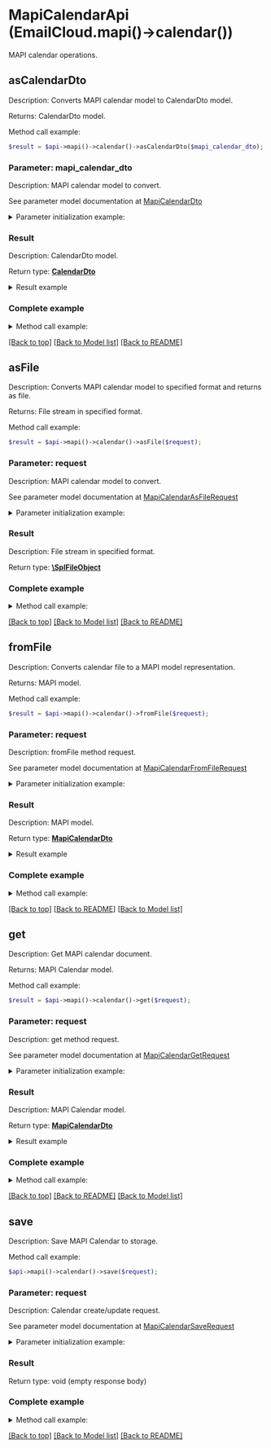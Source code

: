 # MapiCalendarApi (EmailCloud.mapi()->calendar())

MAPI calendar operations.

## asCalendarDto

Description: Converts MAPI calendar model to CalendarDto model.

Returns: CalendarDto model.

Method call example:
```php
$result = $api->mapi()->calendar()->asCalendarDto($mapi_calendar_dto);
```

### Parameter: mapi_calendar_dto

Description: MAPI calendar model to convert.

See parameter model documentation at [MapiCalendarDto](MapiCalendarDto.md)

<details>
    <summary>Parameter initialization example:</summary>
    
```php
$mapi_calendar_dto = Models::mapiCalendarDto()
    ->attendees(Models::mapiCalendarAttendeesDto()
        ->appointmentRecipients(array(
            Models::mapiRecipientDto()
                ->emailAddress('organizer@aspose.com')
                ->addressType('SMTP')
                ->displayName('Organizer Name')
                ->recipientType('MapiTo')
                ->build(),
            Models::mapiRecipientDto()
                ->emailAddress('attendee@aspose.com')
                ->addressType('SMTP')
                ->displayName('Attendee Name')
                ->recipientType('MapiTo')
                ->build()))
        ->build())
    ->busyStatus('Tentative')
    ->clientIntent(array(
        'Manager'))
    ->endDate(new DateTime())
    ->location('Some location')
    ->recurrence(Models::mapiCalendarEventRecurrenceDto()
        ->recurrencePattern(Models::mapiCalendarDailyRecurrencePatternDto()
            ->frequency('Daily')
            ->occurrenceCount(10)
            ->weekStartDay('Monday')
            ->build())
        ->build())
    ->startDate(new DateTime())
    ->organizer(Models::mapiElectronicAddressDto()
        ->emailAddress('organizer@aspose.com')
        ->build())
    ->body('Some description')
    ->subject('Some summary')
    ->build();
```

</details>


### Result

Description: CalendarDto model.

Return type: [**CalendarDto**](CalendarDto.md)

<details>
    <summary>Result example</summary>

```php
$result = Models::calendarDto()
    ->attendees(array(
        Models::mailAddress()
            ->displayName('Attendee Name')
            ->address('attendee@aspose.com')
            ->participationStatus('Accepted')
            ->build()))
    ->description('Some description')
    ->endDate(new DateTime())
    ->location('Some location')
    ->organizer(Models::mailAddress()
        ->displayName('Organizer Name')
        ->address('organizer@aspose.com')
        ->build())
    ->recurrence(Models::dailyRecurrencePatternDto()
        ->interval(-1)
        ->occurs(10)
        ->weekStart('Monday')
        ->build())
    ->startDate(new DateTime())
    ->summary('Some summary')
    ->build();
```
</details>

### Complete example

<details>
    <summary>Method call example:</summary>

```php
$api = new EmailCloud(appKey, appSid);

// Prepare parameters:
$mapi_calendar_dto = Models::mapiCalendarDto()
    ->attendees(Models::mapiCalendarAttendeesDto()
        ->appointmentRecipients(array(
            Models::mapiRecipientDto()
                ->emailAddress('organizer@aspose.com')
                ->addressType('SMTP')
                ->displayName('Organizer Name')
                ->recipientType('MapiTo')
                ->build(),
            Models::mapiRecipientDto()
                ->emailAddress('attendee@aspose.com')
                ->addressType('SMTP')
                ->displayName('Attendee Name')
                ->recipientType('MapiTo')
                ->build()))
        ->build())
    ->busyStatus('Tentative')
    ->clientIntent(array(
        'Manager'))
    ->endDate(new DateTime())
    ->location('Some location')
    ->recurrence(Models::mapiCalendarEventRecurrenceDto()
        ->recurrencePattern(Models::mapiCalendarDailyRecurrencePatternDto()
            ->frequency('Daily')
            ->occurrenceCount(10)
            ->weekStartDay('Monday')
            ->build())
        ->build())
    ->startDate(new DateTime())
    ->organizer(Models::mapiElectronicAddressDto()
        ->emailAddress('organizer@aspose.com')
        ->build())
    ->body('Some description')
    ->subject('Some summary')
    ->build();

// Call method:
$result = $api->mapi()->calendar().asCalendarDto($mapi_calendar_dto);

// Result example:
$result = Models::calendarDto()
    ->attendees(array(
        Models::mailAddress()
            ->displayName('Attendee Name')
            ->address('attendee@aspose.com')
            ->participationStatus('Accepted')
            ->build()))
    ->description('Some description')
    ->endDate(new DateTime())
    ->location('Some location')
    ->organizer(Models::mailAddress()
        ->displayName('Organizer Name')
        ->address('organizer@aspose.com')
        ->build())
    ->recurrence(Models::dailyRecurrencePatternDto()
        ->interval(-1)
        ->occurs(10)
        ->weekStart('Monday')
        ->build())
    ->startDate(new DateTime())
    ->summary('Some summary')
    ->build();
```

</details>

[[Back to top]](#) [[Back to Model list]](Models.md) [[Back to README]](README.md)
## asFile

Description: Converts MAPI calendar model to specified format and returns as file.

Returns: File stream in specified format.

Method call example:
```php
$result = $api->mapi()->calendar()->asFile($request);
```

### Parameter: request

Description: MAPI calendar model to convert.

See parameter model documentation at [MapiCalendarAsFileRequest](MapiCalendarAsFileRequest.md)

<details>
    <summary>Parameter initialization example:</summary>
    
```php
$request = Models::mapiCalendarAsFileRequest()
    ->format('Msg')
    ->value(Models::mapiCalendarDto()
        ->attendees(Models::mapiCalendarAttendeesDto()
            ->appointmentRecipients(array(
                Models::mapiRecipientDto()
                    ->emailAddress('organizer@aspose.com')
                    ->addressType('SMTP')
                    ->displayName('Organizer Name')
                    ->recipientType('MapiTo')
                    ->build(),
                Models::mapiRecipientDto()
                    ->emailAddress('attendee@aspose.com')
                    ->addressType('SMTP')
                    ->displayName('Attendee Name')
                    ->recipientType('MapiTo')
                    ->build()))
            ->build())
        ->busyStatus('Tentative')
        ->clientIntent(array(
            'Manager'))
        ->endDate(new DateTime())
        ->location('Some location')
        ->recurrence(Models::mapiCalendarEventRecurrenceDto()
            ->recurrencePattern(Models::mapiCalendarDailyRecurrencePatternDto()
                ->frequency('Daily')
                ->occurrenceCount(10)
                ->weekStartDay('Monday')
                ->build())
            ->build())
        ->startDate(new DateTime())
        ->organizer(Models::mapiElectronicAddressDto()
            ->emailAddress('organizer@aspose.com')
            ->build())
        ->body('Some description')
        ->subject('Some summary')
        ->build())
    ->build();
```

</details>


### Result

Description: File stream in specified format.

Return type: [**\SplFileObject**](\SplFileObject.md)

### Complete example

<details>
    <summary>Method call example:</summary>

```php
$api = new EmailCloud(appKey, appSid);

// Prepare parameters:
$request = Models::mapiCalendarAsFileRequest()
    ->format('Msg')
    ->value(Models::mapiCalendarDto()
        ->attendees(Models::mapiCalendarAttendeesDto()
            ->appointmentRecipients(array(
                Models::mapiRecipientDto()
                    ->emailAddress('organizer@aspose.com')
                    ->addressType('SMTP')
                    ->displayName('Organizer Name')
                    ->recipientType('MapiTo')
                    ->build(),
                Models::mapiRecipientDto()
                    ->emailAddress('attendee@aspose.com')
                    ->addressType('SMTP')
                    ->displayName('Attendee Name')
                    ->recipientType('MapiTo')
                    ->build()))
            ->build())
        ->busyStatus('Tentative')
        ->clientIntent(array(
            'Manager'))
        ->endDate(new DateTime())
        ->location('Some location')
        ->recurrence(Models::mapiCalendarEventRecurrenceDto()
            ->recurrencePattern(Models::mapiCalendarDailyRecurrencePatternDto()
                ->frequency('Daily')
                ->occurrenceCount(10)
                ->weekStartDay('Monday')
                ->build())
            ->build())
        ->startDate(new DateTime())
        ->organizer(Models::mapiElectronicAddressDto()
            ->emailAddress('organizer@aspose.com')
            ->build())
        ->body('Some description')
        ->subject('Some summary')
        ->build())
    ->build();

// Call method:
$result = $api->mapi()->calendar().asFile($request);
```

</details>

[[Back to top]](#) [[Back to Model list]](Models.md) [[Back to README]](README.md)
## **fromFile**

Description: Converts calendar file to a MAPI model representation.

Returns: MAPI model.

Method call example:
```php
$result = $api->mapi()->calendar()->fromFile($request);
```

### Parameter: request

Description: fromFile method request.

See parameter model documentation at [MapiCalendarFromFileRequest](MapiCalendarFromFileRequest.md)

<details>
    <summary>Parameter initialization example:</summary>

```php
$request = Models::MapiCalendarFromFileRequest()
    ->file(new SplFileObject('/path/to/calendar.msg'))
    ->build();
```

</details>

### Result

Description: MAPI model.

Return type: [**MapiCalendarDto**](MapiCalendarDto.md)

<details>
    <summary>Result example</summary>

```php
$result = Models::mapiCalendarDto()
    ->attendees(Models::mapiCalendarAttendeesDto()
        ->appointmentRecipients(array(
            Models::mapiRecipientDto()
                ->emailAddress('organizer@aspose.com')
                ->addressType('SMTP')
                ->displayName('Organizer Name')
                ->recipientType('MapiTo')
                ->build(),
            Models::mapiRecipientDto()
                ->emailAddress('attendee@aspose.com')
                ->addressType('SMTP')
                ->displayName('Attendee Name')
                ->recipientType('MapiTo')
                ->build()))
        ->build())
    ->busyStatus('Tentative')
    ->clientIntent(array(
        'Manager'))
    ->endDate(new DateTime())
    ->location('Some location')
    ->recurrence(Models::mapiCalendarEventRecurrenceDto()
        ->recurrencePattern(Models::mapiCalendarDailyRecurrencePatternDto()
            ->frequency('Daily')
            ->occurrenceCount(10)
            ->weekStartDay('Monday')
            ->build())
        ->build())
    ->startDate(new DateTime())
    ->organizer(Models::mapiElectronicAddressDto()
        ->emailAddress('organizer@aspose.com')
        ->build())
    ->body('Some description')
    ->subject('Some summary')
    ->build();
```
</details>

### Complete example

<details>
    <summary>Method call example:</summary>

```php
$api = new EmailCloud(appKey, appSid);

// Prepare parameters:
$file = ;

// Call method:
$result = $api->mapi()->calendar().fromFile($request);

// Result example:
$result = Models::mapiCalendarDto()
    ->attendees(Models::mapiCalendarAttendeesDto()
        ->appointmentRecipients(array(
            Models::mapiRecipientDto()
                ->emailAddress('organizer@aspose.com')
                ->addressType('SMTP')
                ->displayName('Organizer Name')
                ->recipientType('MapiTo')
                ->build(),
            Models::mapiRecipientDto()
                ->emailAddress('attendee@aspose.com')
                ->addressType('SMTP')
                ->displayName('Attendee Name')
                ->recipientType('MapiTo')
                ->build()))
        ->build())
    ->busyStatus('Tentative')
    ->clientIntent(array(
        'Manager'))
    ->endDate(new DateTime())
    ->location('Some location')
    ->recurrence(Models::mapiCalendarEventRecurrenceDto()
        ->recurrencePattern(Models::mapiCalendarDailyRecurrencePatternDto()
            ->frequency('Daily')
            ->occurrenceCount(10)
            ->weekStartDay('Monday')
            ->build())
        ->build())
    ->startDate(new DateTime())
    ->organizer(Models::mapiElectronicAddressDto()
        ->emailAddress('organizer@aspose.com')
        ->build())
    ->body('Some description')
    ->subject('Some summary')
    ->build();
```

</details>

[[Back to top]](#)  [[Back to README]](README.md) [[Back to Model list]](Models.md)

## **get**

Description: Get MAPI calendar document.

Returns: MAPI Calendar model.

Method call example:
```php
$result = $api->mapi()->calendar()->get($request);
```

### Parameter: request

Description: get method request.

See parameter model documentation at [MapiCalendarGetRequest](MapiCalendarGetRequest.md)

<details>
    <summary>Parameter initialization example:</summary>

```php
$request = Models::MapiCalendarGetRequest()
    ->file_name('calendar.msg')
    ->folder('calendar/location/on/storage')
    ->storage('First Storage')
    ->build();
```

</details>

### Result

Description: MAPI Calendar model.

Return type: [**MapiCalendarDto**](MapiCalendarDto.md)

<details>
    <summary>Result example</summary>

```php
$result = Models::mapiCalendarDto()
    ->attendees(Models::mapiCalendarAttendeesDto()
        ->appointmentRecipients(array(
            Models::mapiRecipientDto()
                ->emailAddress('organizer@aspose.com')
                ->addressType('SMTP')
                ->displayName('Organizer Name')
                ->recipientType('MapiTo')
                ->build(),
            Models::mapiRecipientDto()
                ->emailAddress('attendee@aspose.com')
                ->addressType('SMTP')
                ->displayName('Attendee Name')
                ->recipientType('MapiTo')
                ->build()))
        ->build())
    ->busyStatus('Tentative')
    ->clientIntent(array(
        'Manager'))
    ->endDate(new DateTime())
    ->location('Some location')
    ->recurrence(Models::mapiCalendarEventRecurrenceDto()
        ->recurrencePattern(Models::mapiCalendarDailyRecurrencePatternDto()
            ->frequency('Daily')
            ->occurrenceCount(10)
            ->weekStartDay('Monday')
            ->build())
        ->build())
    ->startDate(new DateTime())
    ->organizer(Models::mapiElectronicAddressDto()
        ->emailAddress('organizer@aspose.com')
        ->build())
    ->body('Some description')
    ->subject('Some summary')
    ->build();
```
</details>

### Complete example

<details>
    <summary>Method call example:</summary>

```php
$api = new EmailCloud(appKey, appSid);

// Prepare parameters:
$file_name = ;
$folder = ;
$storage = ;

// Call method:
$result = $api->mapi()->calendar().get($request);

// Result example:
$result = Models::mapiCalendarDto()
    ->attendees(Models::mapiCalendarAttendeesDto()
        ->appointmentRecipients(array(
            Models::mapiRecipientDto()
                ->emailAddress('organizer@aspose.com')
                ->addressType('SMTP')
                ->displayName('Organizer Name')
                ->recipientType('MapiTo')
                ->build(),
            Models::mapiRecipientDto()
                ->emailAddress('attendee@aspose.com')
                ->addressType('SMTP')
                ->displayName('Attendee Name')
                ->recipientType('MapiTo')
                ->build()))
        ->build())
    ->busyStatus('Tentative')
    ->clientIntent(array(
        'Manager'))
    ->endDate(new DateTime())
    ->location('Some location')
    ->recurrence(Models::mapiCalendarEventRecurrenceDto()
        ->recurrencePattern(Models::mapiCalendarDailyRecurrencePatternDto()
            ->frequency('Daily')
            ->occurrenceCount(10)
            ->weekStartDay('Monday')
            ->build())
        ->build())
    ->startDate(new DateTime())
    ->organizer(Models::mapiElectronicAddressDto()
        ->emailAddress('organizer@aspose.com')
        ->build())
    ->body('Some description')
    ->subject('Some summary')
    ->build();
```

</details>

[[Back to top]](#)  [[Back to README]](README.md) [[Back to Model list]](Models.md)

## save

Description: Save MAPI Calendar to storage.


Method call example:
```php
$api->mapi()->calendar()->save($request);
```

### Parameter: request

Description: Calendar create/update request.

See parameter model documentation at [MapiCalendarSaveRequest](MapiCalendarSaveRequest.md)

<details>
    <summary>Parameter initialization example:</summary>
    
```php
$request = Models::mapiCalendarSaveRequest()
    ->format('Msg')
    ->storageFile(Models::storageFileLocation()
        ->fileName('calendar.msg')
        ->storage('First Storage')
        ->folderPath('file/location/folder/on/storage')
        ->build())
    ->value(Models::mapiCalendarDto()
        ->attendees(Models::mapiCalendarAttendeesDto()
            ->appointmentRecipients(array(
                Models::mapiRecipientDto()
                    ->emailAddress('organizer@aspose.com')
                    ->addressType('SMTP')
                    ->displayName('Organizer Name')
                    ->recipientType('MapiTo')
                    ->build(),
                Models::mapiRecipientDto()
                    ->emailAddress('attendee@aspose.com')
                    ->addressType('SMTP')
                    ->displayName('Attendee Name')
                    ->recipientType('MapiTo')
                    ->build()))
            ->build())
        ->busyStatus('Tentative')
        ->clientIntent(array(
            'Manager'))
        ->endDate(new DateTime())
        ->location('Some location')
        ->recurrence(Models::mapiCalendarEventRecurrenceDto()
            ->recurrencePattern(Models::mapiCalendarDailyRecurrencePatternDto()
                ->frequency('Daily')
                ->occurrenceCount(10)
                ->weekStartDay('Monday')
                ->build())
            ->build())
        ->startDate(new DateTime())
        ->organizer(Models::mapiElectronicAddressDto()
            ->emailAddress('organizer@aspose.com')
            ->build())
        ->body('Some description')
        ->subject('Some summary')
        ->build())
    ->build();
```

</details>


### Result

Return type: void (empty response body)

### Complete example

<details>
    <summary>Method call example:</summary>

```php
$api = new EmailCloud(appKey, appSid);

// Prepare parameters:
$request = Models::mapiCalendarSaveRequest()
    ->format('Msg')
    ->storageFile(Models::storageFileLocation()
        ->fileName('calendar.msg')
        ->storage('First Storage')
        ->folderPath('file/location/folder/on/storage')
        ->build())
    ->value(Models::mapiCalendarDto()
        ->attendees(Models::mapiCalendarAttendeesDto()
            ->appointmentRecipients(array(
                Models::mapiRecipientDto()
                    ->emailAddress('organizer@aspose.com')
                    ->addressType('SMTP')
                    ->displayName('Organizer Name')
                    ->recipientType('MapiTo')
                    ->build(),
                Models::mapiRecipientDto()
                    ->emailAddress('attendee@aspose.com')
                    ->addressType('SMTP')
                    ->displayName('Attendee Name')
                    ->recipientType('MapiTo')
                    ->build()))
            ->build())
        ->busyStatus('Tentative')
        ->clientIntent(array(
            'Manager'))
        ->endDate(new DateTime())
        ->location('Some location')
        ->recurrence(Models::mapiCalendarEventRecurrenceDto()
            ->recurrencePattern(Models::mapiCalendarDailyRecurrencePatternDto()
                ->frequency('Daily')
                ->occurrenceCount(10)
                ->weekStartDay('Monday')
                ->build())
            ->build())
        ->startDate(new DateTime())
        ->organizer(Models::mapiElectronicAddressDto()
            ->emailAddress('organizer@aspose.com')
            ->build())
        ->body('Some description')
        ->subject('Some summary')
        ->build())
    ->build();

// Call method:
$api->mapi()->calendar().save($request);
```

</details>

[[Back to top]](#) [[Back to Model list]](Models.md) [[Back to README]](README.md)
